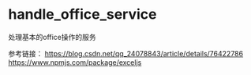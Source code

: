 # handle_office_service
处理基本的office操作的服务

参考链接：
https://blog.csdn.net/qq_24078843/article/details/76422786
https://www.npmjs.com/package/exceljs


